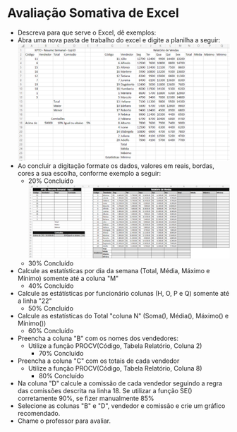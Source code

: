 # Avaliação Somativa de Excel
- Descreva para que serve o Excel, dê exemplos:
- Abra uma nova pasta de trabalho do excel e digite a planilha a seguir:
<br/>![](planilha1.png)
- Ao concluir a digitação formate os dados, valores em reais, bordas, cores a sua escolha, conforme exemplo a seguir:
    - 20% Concluído
<br/>![](planilha2.png)
    - 30% Concluído
- Calcule as estatísticas por dia da semana (Total, Média, Máximo e Mínimo) somente até a coluna "M"
    - 40% Concluído
- Calcule as estátísticas por funcionário colunas (H, O, P e Q) somente até a linha "22"
    - 50% Concluído
- Calcule as estatísticas do Total "coluna N" (Soma(), Média(), Máximo() e Mínimo())
    - 60% Concluído
- Preencha a coluna "B" com os nomes dos vendedores:
  - Utilize a função PROCV(Código, Tabela Relatório, Coluna 2)
    - 70% Concluído
- Preencha a coluna "C" com os totais de cada vendedor
  - Utilize a função PROCV(Código, Tabela Relatório, Coluna 8)
    - 80% Concluído
- Na coluna "D" calcule a comissão de cada vendedor seguindo a regra das comissões descrita na linha 18. Se utilizar a função SE() corretamente 90%, se fizer manualmente 85%
- Selecione as colunas "B" e "D", vendedor e comissão e crie um gráfico recomendado.
- Chame o professor para avaliar.